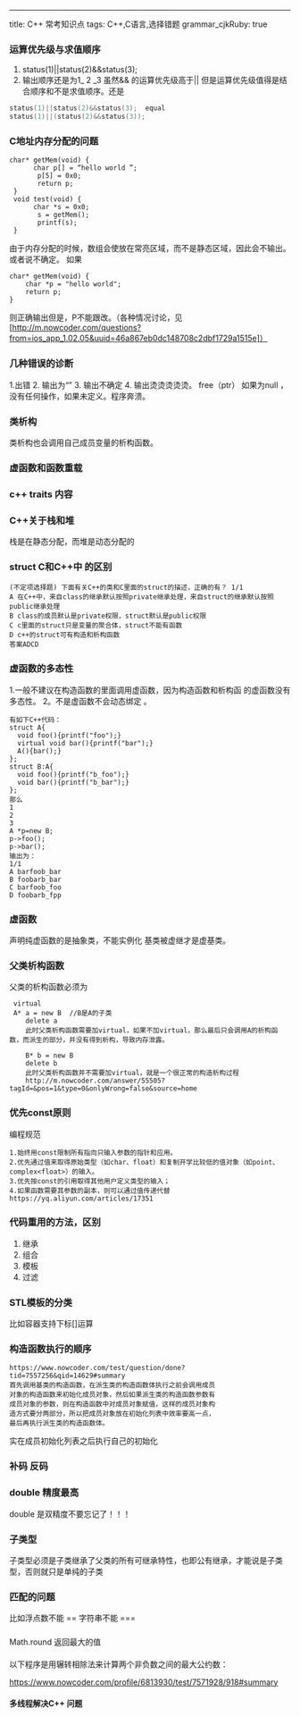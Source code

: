 ---
title: C++ 常考知识点
tags: C++,C语言,选择错题
grammar_cjkRuby: true
### 运算优先级与求值顺序
1. status(1)||status(2)&&status(3);
2. 输出顺序还是为1_ 2 _3  虽然&& 的运算优先级高于|| 但是运算优先级值得是结合顺序和不是求值顺序。还是
``` c
status(1)||status(2)&&status(3);  equal
status(1)||(status(2)&&status(3));  
``` 
### C地址内存分配的问题
```
char* getMem(void) {     
      char p[] = “hello world ”;
       p[5] = 0x0;
       return p;
 }
 void test(void) {     
      char *s = 0x0;
       s = getMem();
       printf(s);
 }
```
由于内存分配的时候，数组会使放在常亮区域，而不是静态区域，因此会不输出。或者说不确定。
如果
```
char* getMem(void) {
    char *p = "hello world";
    return p;
}
```
则正确输出但是，P不能跟改。（各种情况讨论，见[http://m.nowcoder.com/questions?from=ios_app_1.02.05&uuid=46a867eb0dc148708c2dbf1729a1515e]）

### 几种错误的诊断 
1.出错
2. 输出为“”
3. 输出不确定 
4. 输出烫烫烫烫烫。
free（ptr） 如果为null ，没有任何操作，如果未定义。程序奔溃。

### 类析构
类析构也会调用自己成员变量的析构函数。

### 虚函数和函数重载 


### c++ traits 内容


### C++关于栈和堆
栈是在静态分配，而堆是动态分配的

### struct C和C++中 的区别
```
(不定项选择题) 下面有关C++的类和C里面的struct的描述，正确的有？ 1/1
A 在C++中，来自class的继承默认按照private继承处理，来自struct的继承默认按照public继承处理
B class的成员默认是private权限，struct默认是public权限
C c里面的struct只是变量的聚合体，struct不能有函数
D c++的struct可有构造和析构函数
答案ADCD
```
### 虚函数的多态性 
1.一般不建议在构造函数的里面调用虚函数，因为构造函数和析构函 的虚函数没有多态性。
2。不是虚函数不会动态绑定 。
```
有如下C++代码：
struct A{
  void foo(){printf("foo");}
  virtual void bar(){printf("bar");}
  A(){bar();}
};
struct B:A{
  void foo(){printf("b_foo");}
  void bar(){printf("b_bar");}
};
那么 
1
2
3
A *p=new B;
p->foo();
p->bar();
输出为：  
1/1
A barfoob_bar
B foobarb_bar
C barfoob_foo
D foobarb_fpp
```
### 虚函数 
声明纯虚函数的是抽象类，不能实例化
基类被虚继才是虚基类。

### 父类析构函数
父类的析构函数必须为

```
 virtual
 A* a = new B  //B是A的子类
    delete a 
    此时父类析构函数需要加virtual，如果不加virtual，那么最后只会调用A的析构函    数，而派生的部分，并没有得到析构，导致内存泄露。

    B* b = new B
    delete b
    此时父类析构函数并不需要加virtual，就是一个很正常的构造析构过程
    http://m.nowcoder.com/answer/55505?tagId=&pos=1&type=0&onlyWrong=false&source=home
```

### 优先const原则
编程规范
```
1.始终用const限制所有指向只输入参数的指针和应用。
2.优先通过值来取得原始类型（如char、float）和复制开学比较低的值对象（如point、complex<float>）的输入。
3.优先按const的引用取得其他用户定义类型的输入；
4.如果函数需要其参数的副本，则可以通过值传递代替
https://yq.aliyun.com/articles/17351
```

### 代码重用的方法，区别

1. 继承
2. 组合
3. 模板
4. 过滤

### STL模板的分类
比如容器支持下标[]运算

### 构造函数执行的顺序
```
https://www.nowcoder.com/test/question/done?tid=7557256&qid=14629#summary
首先调用基类的构造函数，在派生类的构造函数体执行之前会调用成员
对象的构造函数来初始化成员对象，然后如果派生类的构造函数参数有
成员对象的参数，则在构造函数中对成员对象赋值，这样的成员对象构
造方式要分两部分，所以把成员对象放在初始化列表中效率要高一点，
最后再执行派生类的构造函数体。

```
实在成员初始化列表之后执行自己的初始化

### 补码 反码 


### double 精度最高 
double 是双精度不要忘记了！！！

### 子类型 
子类型必须是子类继承了父类的所有可继承特性，也即公有继承，才能说是子类型，否则就只是单纯的子类

### 匹配的问题
比如浮点数不能 ==
字符串不能 ===

### 
Math.round 返回最大的值

####
以下程序是用辗转相除法来计算两个非负数之间的最大公约数：

https://www.nowcoder.com/profile/6813930/test/7571928/918#summary

#### 多线程解决C++ 问题





